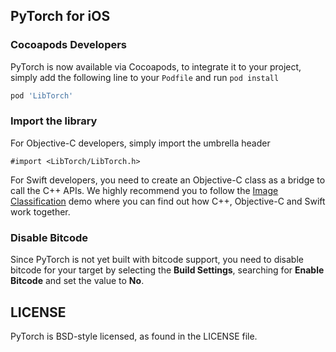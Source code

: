 
## PyTorch for iOS

### Cocoapods Developers

PyTorch is now available via Cocoapods, to integrate it to your project, simply add the following line to your `Podfile` and run `pod install`

```ruby
pod 'LibTorch'
```

### Import the library

For Objective-C developers, simply import the umbrella header

```
#import <LibTorch/LibTorch.h>
```

For Swift developers, you need to create an Objective-C class as a bridge to call the C++ APIs. We highly recommend you to follow the [Image Classification](https://github.com/pytorch/examples) demo where you can find out how C++, Objective-C and Swift work together. 

### Disable Bitcode 

Since PyTorch is not yet built with bitcode support, you need to disable bitcode for your target by selecting the **Build Settings**, searching for **Enable Bitcode** and set the value to **No**.

## LICENSE

PyTorch is BSD-style licensed, as found in the LICENSE file.